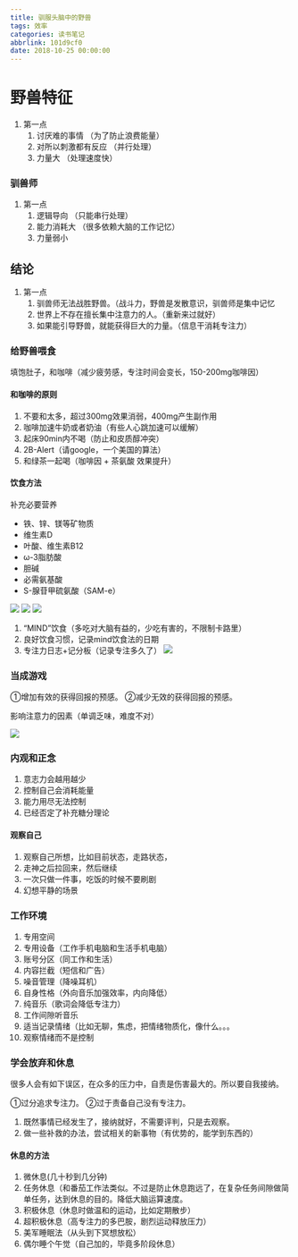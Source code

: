 ```yaml
---
title: 驯服头脑中的野兽
tags: 效率
categories: 读书笔记
abbrlink: 101d9cf0
date: 2018-10-25 00:00:00
---
```


# 野兽特征

1. 第一点
	1. 讨厌难的事情 （为了防止浪费能量）
	2. 对所以刺激都有反应 （并行处理）
	3. 力量大 （处理速度快）

### 驯兽师
1. 第一点
	1. 逻辑导向 （只能串行处理）
	2. 能力消耗大 （很多依赖大脑的工作记忆）
	3. 力量弱小 <!--more-->

## 结论
1. 第一点
	1. 驯兽师无法战胜野兽。（战斗力，野兽是发散意识，驯兽师是集中记忆
	2. 世界上不存在擅长集中注意力的人。（重新来过就好）
	3. 如果能引导野兽，就能获得巨大的力量。（信息干消耗专注力）

### 给野兽喂食
填饱肚子，和咖啡（减少疲劳感，专注时间会变长，150-200mg咖啡因）
#### 和咖啡的原则
1. 不要和太多，超过300mg效果消弱，400mg产生副作用
2. 咖啡加速牛奶或者奶油（有些人心跳加速可以缓解）
3. 起床90min内不喝（防止和皮质醇冲突）
4. 2B-Alert（请google，一个美国的算法）
5. 和绿茶一起喝（咖啡因 + 茶氨酸 效果提升）

#### 饮食方法

补充必要营养

- 铁、锌、镁等矿物质
- 维生素D
- 叶酸、维生素B12
- ω-3脂肪酸
- 胆碱
- 必需氨基酸
- S-腺苷甲硫氨酸（SAM-e）

![](https://raw.githubusercontent.com/Xu-Hardy/image-host/master/20230124151148.png)
![](https://raw.githubusercontent.com/Xu-Hardy/image-host/master/20230124151158.png)
![](https://raw.githubusercontent.com/Xu-Hardy/image-host/master/20230124151209.png)

1. “MIND”饮食（多吃对大脑有益的，少吃有害的，不限制卡路里）
2. 良好饮食习惯，记录mind饮食法的日期
3. 专注力日志+记分板（记录专注多久了）
![](https://raw.githubusercontent.com/Xu-Hardy/image-host/master/20230124151227.png)

### 当成游戏
①增加有效的获得回报的预感。
②减少无效的获得回报的预感。

影响注意力的因素（单调乏味，难度不对）

![](https://raw.githubusercontent.com/Xu-Hardy/image-host/master/20230124151243.png)
### 内观和正念
1. 意志力会越用越少
2. 控制自己会消耗能量
3. 能力用尽无法控制
4. 已经否定了补充糖分理论

#### 观察自己
1. 观察自己所想，比如目前状态，走路状态，
2. 走神之后拉回来，然后继续
3. 一次只做一件事，吃饭的时候不要刷剧
4. 幻想平静的场景

### 工作环境
1. 专用空间
2. 专用设备（工作手机电脑和生活手机电脑）
3. 账号分区（同工作和生活）
4. 内容拦截（短信和广告）
5. 噪音管理（降噪耳机）
6. 自身性格（外向音乐加强效率，内向降低）
7. 纯音乐（歌词会降低专注力）
8. 工作间隙听音乐
9. 适当记录情绪（比如无聊，焦虑，把情绪物质化，像什么。。。
10. 观察情绪而不是控制

### 学会放弃和休息
很多人会有如下误区，在众多的压力中，自责是伤害最大的。所以要自我接纳。

①过分追求专注力。
②过于责备自己没有专注力。

1. 既然事情已经发生了，接纳就好，不需要评判，只是去观察。
2. 做一些补救的办法，尝试相关的新事物（有优势的，能学到东西的）

#### 休息的方法
1. 微休息(几十秒到几分钟)
2. 任务休息（和番茄工作法类似。不过是防止休息跑远了，在复杂任务间隙做简单任务，达到休息的目的。降低大脑运算速度。
3. 积极休息（休息时做温和的运动，比如定期散步）
4. 超积极休息（高专注力的多巴胺，剧烈运动释放压力）
5. 美军睡眠法（从头到下冥想放松）
6. 偶尔睡个午觉（自己加的，毕竟多阶段休息）